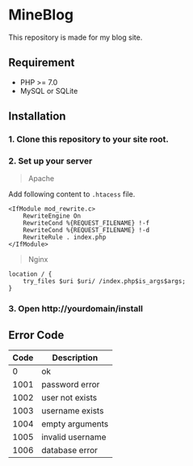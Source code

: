 # MineBlog

This repository is made for my blog site.

## Requirement

* PHP >= 7.0
* MySQL or SQLite

## Installation

### 1. Clone this repository to your site root.

### 2. Set up your server
> Apache

Add following content to ```.htacess``` file.

```
<IfModule mod_rewrite.c>
    RewriteEngine On
    RewriteCond %{REQUEST_FILENAME} !-f
    RewriteCond %{REQUEST_FILENAME} !-d
    RewriteRule . index.php
</IfModule>
```


> Nginx

```
location / {
    try_files $uri $uri/ /index.php$is_args$args;
}
```

### 3. Open http://yourdomain/install

## Error Code

|Code|Description|
|---|---|
|0|ok|
|1001|password error|
|1002|user not exists|
|1003|username exists|
|1004|empty arguments|
|1005|invalid username|
|1006|database error|